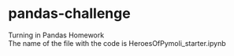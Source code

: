 # pandas-challenge  
Turning in Pandas Homework  
The name of the file with the code is HeroesOfPymoli_starter.ipynb  
